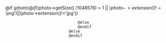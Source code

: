 @if ($photo)
                                    @if (($photo->getSize() /1048576) > 1 || ($photo->extension()!='png') || ($photo->extension()!='jpg'))

                                    @else
                                    @endif
                                @else
                                @endif